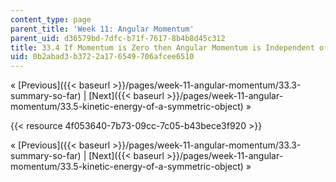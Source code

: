 ```yaml
---
content_type: page
parent_title: 'Week 11: Angular Momentum'
parent_uid: d36579bd-7dfc-b71f-7617-8b4b8d45c312
title: 33.4 If Momentum is Zero then Angular Momentum is Independent of Origin
uid: 0b2abad3-b372-2a17-6549-706afcee6510
---
```


« [Previous]({{< baseurl >}}/pages/week-11-angular-momentum/33.3-summary-so-far) | [Next]({{< baseurl >}}/pages/week-11-angular-momentum/33.5-kinetic-energy-of-a-symmetric-object) »

{{< resource 4f053640-7b73-09cc-7c05-b43bece3f920 >}}

« [Previous]({{< baseurl >}}/pages/week-11-angular-momentum/33.3-summary-so-far) | [Next]({{< baseurl >}}/pages/week-11-angular-momentum/33.5-kinetic-energy-of-a-symmetric-object) »